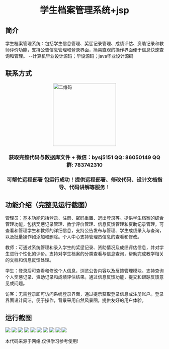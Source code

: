 <p><h1 align="center">学生档案管理系统+jsp</h1></p>

## 简介
学生档案管理系统：包括学生信息管理、奖惩记录管理、成绩评估、资助记录和教师评价功能，支持公告信息管理和登录界面，简易直观的操作界面便于信息快速查询和管理。    --计算机毕业设计源码；毕设源码；java毕业设计源码


## 联系方式
<img src="https://bs-1329754181.cos.ap-shanghai.myqcloud.com/wx.jpg" alt="二维码" style="display: block; margin: 0 auto;" width="200px">
<p><h3 align="center">获取完整代码与数据库文件 + 微信：bysj5151 QQ: 86050149 QQ群: 783742310</h3></p>
<p><h3 align="center">可帮忙远程部署 包运行成功！提供远程部署、修改代码、设计文档指导、代码讲解等服务！</h3></p>

## 功能介绍（完整见运行截图）
管理员：基本功能包括登录、注册、密码重置、退出登录等。提供学生档案的综合管理功能，包括奖惩记录管理、教学评价管理、信息反馈管理和资助记录管理。可查看和管理学生和教师的详细信息，支持公告发布与管理、学生成绩录入与查询，以及批量操作如添加和删除。个人中心支持管理员信息的查看和修改。

教师：可通过系统管理和录入学生的奖惩记录、资助情况及成绩评估信息，并对学生进行个性化的评价。支持对学生档案的分类查看与信息查询，帮助完成教学相关的文档和信息反馈处理。

学生：登录后可查看和修改个人信息，浏览公告内容以及反馈管理模块。支持查询个人奖惩记录、资助记录和成绩评估结果。通过信息反馈功能，提交和跟踪反馈意见或问题。

访客：无需登录即可访问系统登录界面，通过提示获取登录信息或注册账户。登录界面设计简洁，便于操作，背景采用自然风景图，提供友好的用户体验。


## 运行截图
![](https://bs-1329754181.cos.ap-shanghai.myqcloud.com/ssm/StudentFileManagementSystemJsp/img/001.jpg)
![](https://bs-1329754181.cos.ap-shanghai.myqcloud.com/ssm/StudentFileManagementSystemJsp/img/002.jpg)
![](https://bs-1329754181.cos.ap-shanghai.myqcloud.com/ssm/StudentFileManagementSystemJsp/img/003.jpg)
![](https://bs-1329754181.cos.ap-shanghai.myqcloud.com/ssm/StudentFileManagementSystemJsp/img/004.jpg)
![](https://bs-1329754181.cos.ap-shanghai.myqcloud.com/ssm/StudentFileManagementSystemJsp/img/005.jpg)
![](https://bs-1329754181.cos.ap-shanghai.myqcloud.com/ssm/StudentFileManagementSystemJsp/img/006.jpg)
![](https://bs-1329754181.cos.ap-shanghai.myqcloud.com/ssm/StudentFileManagementSystemJsp/img/007.jpg)
![](https://bs-1329754181.cos.ap-shanghai.myqcloud.com/ssm/StudentFileManagementSystemJsp/img/008.jpg)
![](https://bs-1329754181.cos.ap-shanghai.myqcloud.com/ssm/StudentFileManagementSystemJsp/img/009.jpg)
![](https://bs-1329754181.cos.ap-shanghai.myqcloud.com/ssm/StudentFileManagementSystemJsp/img/010.jpg)

<p>本代码来源于网络,仅供学习参考使用!</p>
